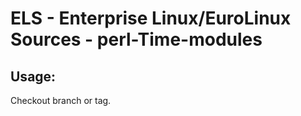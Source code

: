 # ELS - Enterprise Linux/EuroLinux Sources - perl-Time-modules 
## Usage:
  Checkout branch or tag.
